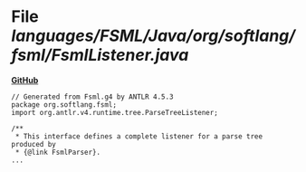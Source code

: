 # File _languages/FSML/Java/org/softlang/fsml/FsmlListener.java_
**[GitHub](https://github.com/softlang/yas/blob/master/languages/FSML/Java/org/softlang/fsml/FsmlListener.java)**
```
// Generated from Fsml.g4 by ANTLR 4.5.3
package org.softlang.fsml;
import org.antlr.v4.runtime.tree.ParseTreeListener;

/**
 * This interface defines a complete listener for a parse tree produced by
 * {@link FsmlParser}.
...
```
